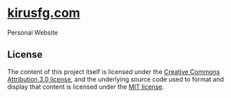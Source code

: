 # [kirusfg.com](https://kirusfg.com)

Personal Website

## License

The content of this project itself is
licensed under the [Creative Commons Attribution 3.0
license](http://creativecommons.org/licenses/by/3.0/us/deed.en_US), and the
underlying source code used to format and display that content is licensed
under the [MIT license](http://opensource.org/licenses/mit-license.php).
